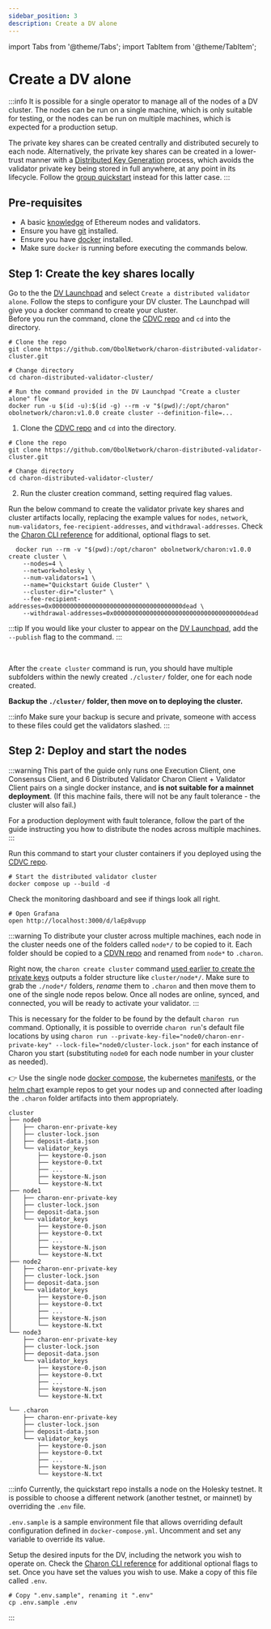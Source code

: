 ```yaml
---
sidebar_position: 3
description: Create a DV alone
---
```

import Tabs from '@theme/Tabs';
import TabItem from '@theme/TabItem';

# Create a DV alone

:::info
It is possible for a single operator to manage all of the nodes of a DV cluster. The nodes can be run on a single machine, which is only suitable for testing, or the nodes can be run on multiple machines, which is expected for a production setup.

The private key shares can be created centrally and distributed securely to each node. Alternatively, the private key shares can be created in a lower-trust manner with a [Distributed Key Generation](../int/key-concepts.md#distributed-validator-key-generation-ceremony) process, which avoids the validator private key being stored in full anywhere, at any point in its lifecycle. Follow the [group quickstart](./quickstart_group.md) instead for this latter case.
:::

## Pre-requisites
  <ul>
    <li>A basic <a href="https://docs.ethstaker.cc/ethstaker-knowledge-base/" target="_blank">knowledge</a> of Ethereum nodes and validators.</li>
    <li>Ensure you have <a href="https://git-scm.com/downloads" target="_blank">git</a> installed.</li>
    <li>Ensure you have <a href="https://docs.docker.com/engine/install/" target="_blank">docker</a> installed.</li>
    <li>Make sure <code>docker</code> is running before executing the commands below.</li>
  </ul>

## Step 1: Create the key shares locally

<Tabs groupId="Launchpad-other">
  <TabItem value="Launchpad" label="Launchpad" default>
    Go to the the <a href="/docs/dvl/intro#dv-launchpad-links">DV Launchpad</a> and select <code>Create a distributed validator alone</code>. Follow the steps to configure your DV cluster. The Launchpad will give you a docker command to create your cluster. <br/>Before you run the command, clone the <a href="https://github.com/ObolNetwork/charon-distributed-validator-cluster.git">CDVC repo</a> and <code>cd</code> into the directory.

  ```shell
  # Clone the repo
  git clone https://github.com/ObolNetwork/charon-distributed-validator-cluster.git

  # Change directory
  cd charon-distributed-validator-cluster/

  # Run the command provided in the DV Launchpad "Create a cluster alone" flow
  docker run -u $(id -u):$(id -g) --rm -v "$(pwd)/:/opt/charon" obolnetwork/charon:v1.0.0 create cluster --definition-file=...
  ```

  </TabItem>

  <TabItem value="CLI" label="CLI">

1. Clone the <a href="https://github.com/ObolNetwork/charon-distributed-validator-cluster">CDVC repo</a> and <code>cd</code> into the directory.

  ```shell
  # Clone the repo
  git clone https://github.com/ObolNetwork/charon-distributed-validator-cluster.git

  # Change directory
  cd charon-distributed-validator-cluster/
  ```

2. Run the cluster creation command, setting required flag values.

  Run the below command to create the validator private key shares and cluster artifacts locally, replacing the example values for `nodes`, `network`, `num-validators`, `fee-recipient-addresses`,  and `withdrawal-addresses`.
  Check the [Charon CLI reference](../charon/charon-cli-reference.md#create-a-full-cluster-locally) for additional, optional flags to set.

  ```shell
    docker run --rm -v "$(pwd):/opt/charon" obolnetwork/charon:v1.0.0 create cluster \
      --nodes=4 \
      --network=holesky \
      --num-validators=1 \
      --name="Quickstart Guide Cluster" \
      --cluster-dir="cluster" \
      --fee-recipient-addresses=0x000000000000000000000000000000000000dead \
      --withdrawal-addresses=0x000000000000000000000000000000000000dead
  ```

:::tip
If you would like your cluster to appear on the [DV Launchpad](../dvl/intro), add the `--publish` flag to the command.
:::

  </TabItem>
</Tabs>
<br />

After the `create cluster` command is run, you should have multiple subfolders within the newly created `./cluster/` folder, one for each node created.

**Backup the `./cluster/` folder, then move on to deploying the cluster.**

:::info
Make sure your backup is secure and private, someone with access to these files could get the validators slashed.
:::

## Step 2: Deploy and start the nodes

<Tabs groupId="Local nodes-distributed nodes">
  <TabItem value="Run the nodes on a single machine" label="Run the nodes on a single machine" default>

:::warning
This part of the guide only runs one Execution Client, one Consensus Client, and 6 Distributed Validator Charon Client + Validator Client pairs on a single docker instance, and **is not suitable for a mainnet deployment**. (If this machine fails, there will not be any fault tolerance - the cluster will also fail.)

For a production deployment with fault tolerance, follow the part of the guide instructing you how to distribute the nodes across multiple machines.
:::

Run this command to start your cluster containers if you deployed using the [CDVC repo](https://github.com/ObolNetwork/charon-distributed-validator-cluster).

```shell
# Start the distributed validator cluster
docker compose up --build -d
```

Check the monitoring dashboard and see if things look all right.

```shell
# Open Grafana
open http://localhost:3000/d/laEp8vupp
```

  </TabItem>
  <TabItem value="Run the nodes on many machines" label="Run the nodes on multiple machines">

:::warning
To distribute your cluster across multiple machines, each node in the cluster needs one of the folders called `node*/` to be copied to it. Each folder should be copied to a [CDVN repo](https://github.com/ObolNetwork/charon-distributed-validator-node) and renamed from `node*` to `.charon`.

Right now, the `charon create cluster` command [used earlier to create the private keys](./quickstart_alone#step-1-create-the-key-shares-locally) outputs a folder structure like `cluster/node*/`. Make sure to grab the `./node*/` folders, *rename* them to `.charon` and then move them to one of the single node repos below. Once all nodes are online, synced, and connected, you will be ready to activate your validator.
:::

 This is necessary for the folder to be found by the default `charon run` command. Optionally, it is possible to override `charon run`'s default file locations by using `charon run --private-key-file="node0/charon-enr-private-key" --lock-file="node0/cluster-lock.json"` for each instance of Charon you start (substituting `node0` for each node number in your cluster as needed).

 :point_right: Use the single node [docker compose](https://github.com/ObolNetwork/charon-distributed-validator-node), the kubernetes [manifests](https://github.com/ObolNetwork/charon-k8s-distributed-validator-node), or the [helm chart](https://github.com/ObolNetwork/helm-charts) example repos to get your nodes up and connected after loading the `.charon` folder artifacts into them appropriately.
<br />

```log title="Output from create cluster"
cluster
├── node0
│   ├── charon-enr-private-key
│   ├── cluster-lock.json
│   ├── deposit-data.json
│   └── validator_keys
│       ├── keystore-0.json
│       ├── keystore-0.txt
│       ├── ...
│       ├── keystore-N.json
│       └── keystore-N.txt
├── node1
│   ├── charon-enr-private-key
│   ├── cluster-lock.json
│   ├── deposit-data.json
│   └── validator_keys
│       ├── keystore-0.json
│       ├── keystore-0.txt
│       ├── ...
│       ├── keystore-N.json
│       └── keystore-N.txt
├── node2
│   ├── charon-enr-private-key
│   ├── cluster-lock.json
│   ├── deposit-data.json
│   └── validator_keys
│       ├── keystore-0.json
│       ├── keystore-0.txt
│       ├── ...
│       ├── keystore-N.json
│       └── keystore-N.txt
└── node3
    ├── charon-enr-private-key
    ├── cluster-lock.json
    ├── deposit-data.json
    └── validator_keys
        ├── keystore-0.json
        ├── keystore-0.txt
        ├── ...
        ├── keystore-N.json
        └── keystore-N.txt

```

```log title="Folder structure to be placed on each DV node"
└── .charon
    ├── charon-enr-private-key
    ├── cluster-lock.json
    ├── deposit-data.json
    └── validator_keys
        ├── keystore-0.json
        ├── keystore-0.txt
        ├── ...
        ├── keystore-N.json
        └── keystore-N.txt
```

:::info
  Currently, the quickstart repo installs a node on the Holesky testnet. It is possible to choose a different network (another testnet, or mainnet) by overriding the `.env` file.

  `.env.sample` is a sample environment file that allows overriding default configuration defined in `docker-compose.yml`. Uncomment and set any variable to override its value.

  Setup the desired inputs for the DV, including the network you wish to operate on. Check the [Charon CLI reference](../charon/charon-cli-reference.md) for additional optional flags to set. Once you have set the values you wish to use. Make a copy of this file called `.env`.

  ```shell
  # Copy ".env.sample", renaming it ".env"
  cp .env.sample .env
  ```

:::

  </TabItem>
</Tabs>
